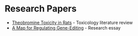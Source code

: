 # Research Papers

- [Theobromine Toxicity in Rats](https://github.com/Omar-Elrefaei/Research-Papers/blob/main/Theobromine%20Toxicity%20in%20Rats.pdf) - Toxicology literature review 
- [A Map for Regulating Gene-Editing](https://github.com/Omar-Elrefaei/Research-Papers/blob/main/A%20Map%20for%20Regulating%20Gene-Editing.pdf) - Research essay
